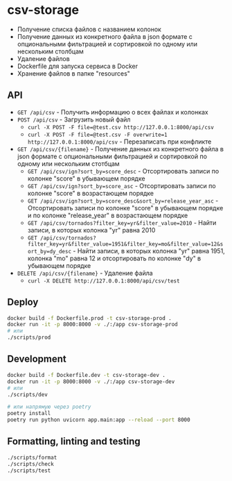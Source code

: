 # csv-storage

- Получение списка файлов с названием колонок
- Получение данных из конкретного файла в json формате с опциональными фильтрацией и сортировкой по одному или нескольким столбцам
- Удаление файлов
- Dockerfile для запуска сервиса в Docker
- Хранение файлов в папке "resources"

## API
- `GET /api/csv` - Получить информацию о всех файлах и колонках
- `POST /api/csv` - Загрузить новый файл
	- `curl -X POST -F file=@test.csv http://127.0.0.1:8000/api/csv`
	- `curl -X POST -F file=@test.csv -F overwrite=1 http://127.0.0.1:8000/api/csv` - Перезаписать при конфликте
- `GET /api/csv/{filename}` - Получение данных из конкретного файла в json формате с опциональными фильтрацией и сортировкой по одному или нескольким стотбцам
	- `GET /api/csv/ign?sort_by=score_desc` - Отсортировать записи по колонке "score" в убывающем порядке
	- `GET /api/csv/ign?sort_by=score_asc` - Отсортировать записи по колонке "score" в возрастающем порядке
	- `GET /api/csv/ign?sort_by=score_desc&sort_by=release_year_asc` - Отсортировать записи по колонке "score" в убывающем порядке и по колонке "release_year" в возрастающем порядке 
	- `GET /api/csv/tornados?filter_key=yr&filter_value=2010` - Найти записи, в которых колонка "yr" равна 2010
	- `GET /api/csv/tornados?filter_key=yr&filter_value=1951&filter_key=mo&filter_value=12&sort_by=dy_desc` - Найти записи, в которых колонка "yr" равна 1951, колонка "mo" равна 12 и отсортировать по колонке "dy" в убывающем порядке
- `DELETE /api/csv/{filename}` - Удаление файла
	- `curl -X DELETE http://127.0.0.1:8000/api/csv/test`

## Deploy
```sh
docker build -f Dockerfile.prod -t csv-storage-prod .
docker run -it -p 8000:8000 -v ./:/app csv-storage-prod
# или
./scripts/prod
```

## Development
```sh
docker build -f Dockerfile.dev -t csv-storage-dev .
docker run -it -p 8000:8000 -v ./:/app csv-storage-dev
# или
./scripts/dev

# или напрямую через poetry
poetry install
poetry run python uvicorn app.main:app --reload --port 8000
```

## Formatting, linting and testing
```sh
./scripts/format
./scripts/check
./scripts/test
```
